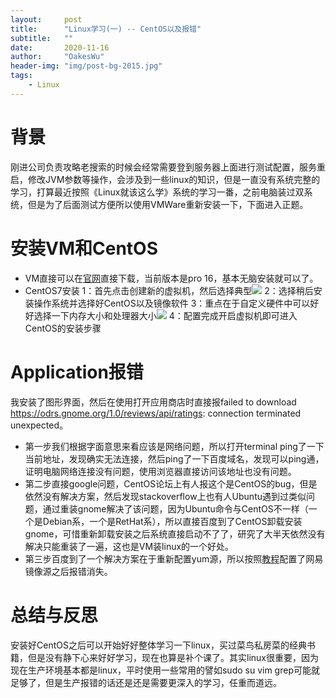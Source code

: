 ```yaml
---
layout:     post
title:      "Linux学习(一) -- CentOS以及报错"
subtitle:   ""
date:       2020-11-16
author:     "OakesWu"
header-img: "img/post-bg-2015.jpg"
tags:
    - Linux
---
```


# 背景
刚进公司负责攻略老搜索的时候会经常需要登到服务器上面进行测试配置，服务重启，修改JVM参数等操作，会涉及到一些linux的知识，但是一直没有系统完整的学习，打算最近按照《Linux就该这么学》系统的学习一番，之前电脑装过双系统，但是为了后面测试方便所以使用VMWare重新安装一下，下面进入正题。

# 安装VM和CentOS
- VM直接可以在[官网](http://www.vmware.com/cn/products/workstation-pro/workstation-pro-evaluation.html)直接下载，当前版本是pro 16，基本无脑安装就可以了。
- CentOS7安装
1：首先点击创建新的虚拟机，然后选择典型![](http://upload-images.jianshu.io/upload_images/9082703-11d4c09f58964ad5.png?imageMogr2/auto-orient/strip%7CimageView2/2/w/1240)
2：选择稍后安装操作系统并选择好CentOS以及镜像软件
3：重点在于自定义硬件中可以好好选择一下内存大小和处理器大小![](http://upload-images.jianshu.io/upload_images/9082703-de24d73d6cbba680.png?imageMogr2/auto-orient/strip%7CimageView2/2/w/1240)
4：配置完成开启虚拟机即可进入CentOS的安装步骤

# Application报错
我安装了图形界面，然后在使用打开应用商店时直接报failed to download https://odrs.gnome.org/1.0/reviews/api/ratings: connection terminated unexpected。
- 第一步我们根据字面意思来看应该是网络问题，所以打开terminal ping了一下当前地址，发现确实无法连接，然后ping了一下百度域名，发现可以ping通，证明电脑网络连接没有问题，使用浏览器直接访问该地址也没有问题。
- 第二步直接google问题，CentOS论坛上有人报这个是CentOS的bug，但是依然没有解决方案，然后发现stackoverflow上也有人Ubuntu遇到过类似问题，通过重装gnome解决了该问题，因为Ubuntu命令与CentOS不一样（一个是Debian系，一个是RetHat系），所以直接百度到了CentOS卸载安装gnome，可惜重新卸载安装之后系统直接启动不了了，研究了大半天依然没有解决只能重装了一遍，这也是VM装linux的一个好处。
- 第三步百度到了一个解决方案在于重新配置yum源，所以按照[教程](http://mirrors.163.com/.help/centos.html)配置了网易镜像源之后报错消失。

#  总结与反思
安装好CentOS之后可以开始好好整体学习一下linux，买过菜鸟私房菜的经典书籍，但是没有静下心来好好学习，现在也算是补个课了。其实linux很重要，因为现在生产环境基本都是linux，平时使用一些常用的譬如sudo su vim grep可能就足够了，但是生产报错的话还是还是需要更深入的学习，任重而道远。
